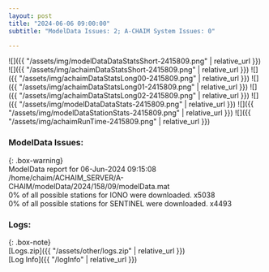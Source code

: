 ```yaml
---
layout: post
title: "2024-06-06 09:00:00"
subtitle: "ModelData Issues: 2; A-CHAIM System Issues: 0"

---
```


![]({{ "/assets/img/modelDataDataStatsShort-2415809.png" | relative_url }})
![]({{ "/assets/img/achaimDataStatsShort-2415809.png" | relative_url }})
![]({{ "/assets/img/achaimDataStatsLong00-2415809.png" | relative_url }})
![]({{ "/assets/img/achaimDataStatsLong01-2415809.png" | relative_url }})
![]({{ "/assets/img/achaimDataStatsLong02-2415809.png" | relative_url }})
![]({{ "/assets/img/modelDataDataStats-2415809.png" | relative_url }})
![]({{ "/assets/img/modelDataStationStats-2415809.png" | relative_url }})
![]({{ "/assets/img/achaimRunTime-2415809.png" | relative_url }})


### ModelData Issues:  
  
{: .box-warning}  
 ModelData report for 06-Jun-2024 09:15:08   
 /home/chaim/ACHAIM_SERVER/A-CHAIM/modelData/2024/158/09/modelData.mat   
 0% of all possible stations for IONO were downloaded. x5038   
 0% of all possible stations for SENTINEL were downloaded. x4493   
  


### Logs:  
  
{: .box-note}  
[Logs.zip]({{ "/assets/other/logs.zip" | relative_url }})  
[Log Info]({{ "/logInfo" | relative_url }})  
